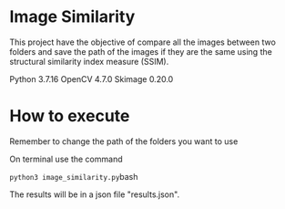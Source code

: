 # Image Similarity

This project have the objective of compare all the images between two folders
and save the path of the images if they are the same using the structural similarity index measure (SSIM).

Python 3.7.16
OpenCV 4.7.0
Skimage 0.20.0

# How to execute

Remember to change the path of the folders you want to use

On terminal use the command 

 `python3 image_similarity.py`bash

 The results will be in a json file "results.json".
